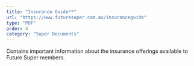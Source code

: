 ```yaml
---
title: "Insurance Guide**"
url: "https://www.futuresuper.com.au/insuranceguide"
type: "PDF"
order: 4
category: "Super Documents"
---
```


Contains important information about the insurance offerings available to Future Super members.
